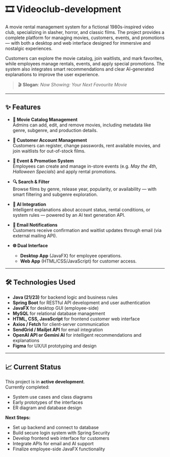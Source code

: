 # 🎞️ Videoclub-development

A movie rental management system for a fictional 1980s-inspired video club, specializing in slasher, horror, and classic films. The project provides a complete platform for managing movies, customers, events, and promotions — with both a desktop and web interface designed for immersive and nostalgic experiences.

Customers can explore the movie catalog, join waitlists, and mark favorites, while employees manage rentals, events, and apply special promotions. The system also integrates smart recommendations and clear AI-generated explanations to improve the user experience.

> 🎬 **Slogan**: *Now Showing: Your Next Favourite Movie*

---

## ✨ Features

- **🎥 Movie Catalog Management**  
  Admins can add, edit, and remove movies, including metadata like genre, subgenre, and production details.

- **👤 Customer Account Management**  
  Customers can register, change passwords, rent available movies, and join waitlists for out-of-stock films.

- **📅 Event & Promotion System**  
  Employees can create and manage in-store events (e.g. *May the 4th*, *Halloween Specials*) and apply rental promotions.

- **🔍 Search & Filter**  
  Browse films by genre, release year, popularity, or availability — with smart filtering and subgenre exploration.

- **💬 AI Integration**  
  Intelligent explanations about account status, rental conditions, or system rules — powered by an AI text generation API.

- **📧 Email Notifications**  
  Customers receive confirmation and waitlist updates through email (via external mailing API).

- **🌐 Dual Interface**  
  - **Desktop App** (JavaFX) for employee operations.  
  - **Web App** (HTML/CSS/JavaScript) for customer access.

---

## 🛠️ Technologies Used

- **Java (21/23)** for backend logic and business rules  
- **Spring Boot** for RESTful API development and user authentication  
- **JavaFX** for desktop GUI (employee-side)  
- **MySQL** for relational database management  
- **HTML, CSS, JavaScript** for frontend customer web interface  
- **Axios / Fetch** for client-server communication  
- **SendGrid / Mailjet API** for email integration  
- **OpenAI API or Gemini AI** for intelligent recommendations and explanations  
- **Figma** for UX/UI prototyping and design

---

## 📈 Current Status

This project is in **active development**.  
Currently completed:
- System use cases and class diagrams  
- Early prototypes of the interfaces  
- ER diagram and database design

**Next Steps:**
- Set up backend and connect to database  
- Build secure login system with Spring Security  
- Develop frontend web interface for customers  
- Integrate APIs for email and AI support  
- Finalize employee-side JavaFX functionality
